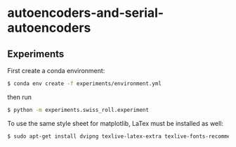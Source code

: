 # autoencoders-and-serial-autoencoders

## Experiments

First create a conda environment:

```bash
$ conda env create -f experiments/environment.yml
```

then run

```bash
$ python -m experiments.swiss_roll.experiment
```

To use the same style sheet for matplotlib, LaTex must be installed as well:

```bash
$ sudo apt-get install dvipng texlive-latex-extra texlive-fonts-recommended cm-super
```